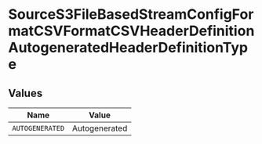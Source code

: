 # SourceS3FileBasedStreamConfigFormatCSVFormatCSVHeaderDefinitionAutogeneratedHeaderDefinitionType


## Values

| Name            | Value           |
| --------------- | --------------- |
| `AUTOGENERATED` | Autogenerated   |